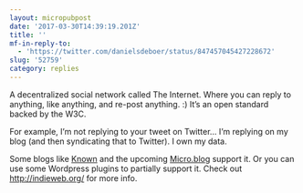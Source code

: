 ```yaml
---
layout: micropubpost
date: '2017-03-30T14:39:19.201Z'
title: ''
mf-in-reply-to:
  - 'https://twitter.com/danielsdeboer/status/847457045427228672'
slug: '52759'
category: replies
---
```

A decentralized social network called The Internet. Where you can reply to anything, like anything, and re-post anything. :) It’s an open standard backed by the W3C.

For example, I’m not replying to your tweet on Twitter… I’m replying on my blog (and then syndicating that to Twitter). I own my data.

Some blogs like [Known](https://withknown.com/) and the upcoming [Micro.blog](https://micro.blog) support it. Or you can use some Wordpress plugins to partially support it. Check out http://indieweb.org/ for more info.
